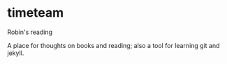 # timeteam
Robin's reading

A place for thoughts on books and reading; also a tool for learning git and jekyll.
